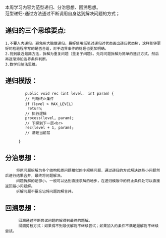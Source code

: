 本周学习内容为范型递归、分治思想、回溯思想。<br>
  范型递归-通过方法通过不断调用自身达到解决问题的方式；
  

## 递归的三个思维要点:

    1.不要人肉递归。避免用大脑做递归，最好使用纸笔对递归对状态画出递归状态树，这样能够更好的检验程序写的是否合适，对于边界条件的处理也更加明确。
    2.找到最近最简方法，拆解为重复问题（重复子问题）。先将问题拆解为简单的递归方式，然后再逐渐添加边界条件判断。
    3.数学归纳法思维。

## 递归模版：

             public void rec（int level， int param）{
             // 判断终止条件
             if（level > MAX_LEVEL) 
              return;
             // 执行逻辑 
             process(level, param); 
             // 下探到下一层<br> 
             rec(level + 1, param); 
             // 清理当前层
             
          }
 

## 分治思想：

         将原问题拆解为多个结构和原问题相似的小规模问题，通过递归的方式解决这些小问题然后进行结果合并，最终将问题解决。
         问题拆解的足够小，一般可以达到直接求解的地步，在递归模版中的终止条件处可以直接返回最小问题解。
         拆解问题不要忘记将问题的解合并。
 

## 回溯思想：

 
          回溯通过不断尝试问题的解得到最终的题解。
          回溯剪枝方式：如果得不到最优解则不继续尝试；如果加入的条件不满足题解则不继续尝试。 
